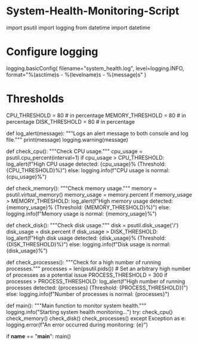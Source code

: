 # System-Health-Monitoring-Script
import psutil
import logging
from datetime import datetime

# Configure logging
logging.basicConfig(
    filename="system_health.log",
    level=logging.INFO,
    format="%(asctime)s - %(levelname)s - %(message)s"
)

# Thresholds
CPU_THRESHOLD = 80  # in percentage
MEMORY_THRESHOLD = 80  # in percentage
DISK_THRESHOLD = 80  # in percentage


def log_alert(message):
    """Logs an alert message to both console and log file."""
    print(message)
    logging.warning(message)


def check_cpu():
    """Check CPU usage."""
    cpu_usage = psutil.cpu_percent(interval=1)
    if cpu_usage > CPU_THRESHOLD:
        log_alert(f"High CPU usage detected: {cpu_usage}% (Threshold: {CPU_THRESHOLD}%)")
    else:
        logging.info(f"CPU usage is normal: {cpu_usage}%")


def check_memory():
    """Check memory usage."""
    memory = psutil.virtual_memory()
    memory_usage = memory.percent
    if memory_usage > MEMORY_THRESHOLD:
        log_alert(f"High memory usage detected: {memory_usage}% (Threshold: {MEMORY_THRESHOLD}%)")
    else:
        logging.info(f"Memory usage is normal: {memory_usage}%")


def check_disk():
    """Check disk usage."""
    disk = psutil.disk_usage('/')
    disk_usage = disk.percent
    if disk_usage > DISK_THRESHOLD:
        log_alert(f"High disk usage detected: {disk_usage}% (Threshold: {DISK_THRESHOLD}%)")
    else:
        logging.info(f"Disk usage is normal: {disk_usage}%")


def check_processes():
    """Check for a high number of running processes."""
    processes = len(psutil.pids())
    # Set an arbitrary high number of processes as a potential issue
    PROCESS_THRESHOLD = 300
    if processes > PROCESS_THRESHOLD:
        log_alert(f"High number of running processes detected: {processes} (Threshold: {PROCESS_THRESHOLD})")
    else:
        logging.info(f"Number of processes is normal: {processes}")


def main():
    """Main function to monitor system health."""
    logging.info("Starting system health monitoring...")
    try:
        check_cpu()
        check_memory()
        check_disk()
        check_processes()
    except Exception as e:
        logging.error(f"An error occurred during monitoring: {e}")

if __name__ == "__main__":
    main()

